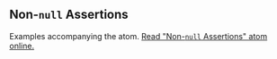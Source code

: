 ## Non-`null` Assertions

Examples accompanying the atom.
[Read "Non-`null` Assertions" atom online.](https://stepik.org/lesson/107301/step/1)
